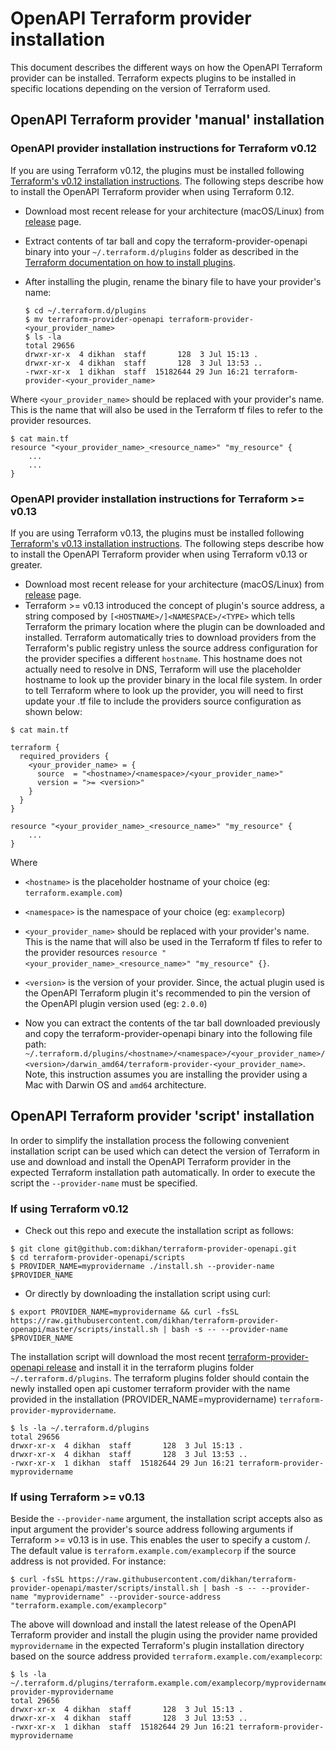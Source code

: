 # OpenAPI Terraform provider installation

This document describes the different ways on how the OpenAPI Terraform provider can be installed. Terraform expects plugins to
be installed in specific locations depending on the version of Terraform used. 

## OpenAPI Terraform provider 'manual' installation

### OpenAPI provider installation instructions for Terraform v0.12 

If you are using Terraform v0.12, the plugins must be installed following [Terraform's v0.12 installation instructions](https://www.terraform.io/docs/plugins/basics.html#installing-plugins). The following
steps describe how to install the OpenAPI Terraform provider when using Terraform 0.12.

- Download most recent release for your architecture (macOS/Linux) from [release](https://github.com/dikhan/terraform-provider-openapi/releases)
page.
- Extract contents of tar ball and copy the terraform-provider-openapi binary into your  ````~/.terraform.d/plugins````
folder as described in the [Terraform documentation on how to install plugins](https://www.terraform.io/docs/extend/how-terraform-works.html#discovery).
- After installing the plugin, rename the binary file to have your provider's name:

    ````
    $ cd ~/.terraform.d/plugins
    $ mv terraform-provider-openapi terraform-provider-<your_provider_name>
    $ ls -la
    total 29656
    drwxr-xr-x  4 dikhan  staff       128  3 Jul 15:13 .
    drwxr-xr-x  4 dikhan  staff       128  3 Jul 13:53 ..
    -rwxr-xr-x  1 dikhan  staff  15182644 29 Jun 16:21 terraform-provider-<your_provider_name>
    ````

Where ````<your_provider_name>```` should be replaced with your provider's name. This is the name that will also be used
in the Terraform tf files to refer to the provider resources.

````
$ cat main.tf
resource "<your_provider_name>_<resource_name>" "my_resource" {
    ...
    ...
}
````

### OpenAPI provider installation instructions for Terraform >= v0.13 

If you are using Terraform v0.13, the plugins must be installed following [Terraform's v0.13 installation instructions](https://www.terraform.io/docs/configuration/provider-requirements.html#in-house-providers). The following
steps describe how to install the OpenAPI Terraform provider when using Terraform v0.13 or greater.

- Download most recent release for your architecture (macOS/Linux) from [release](https://github.com/dikhan/terraform-provider-openapi/releases)
page.
- Terraform >= v0.13 introduced the concept of plugin's source address, a string composed by `[<HOSTNAME>/]<NAMESPACE>/<TYPE>` which 
tells Terraform the primary location where the plugin can be downloaded and installed. Terraform automatically tries to download
providers from the Terraform's public registry unless the source address configuration for the provider specifies a different `hostname`. This hostname
does not actually need to resolve in DNS, Terraform will use the placeholder hostname to look up the provider binary in the local file system. In order to
tell Terraform where to look up the provider, you will need to first update your .tf file to include the providers source configuration as shown below:

````
$ cat main.tf

terraform {
  required_providers {
    <your_provider_name> = {
      source  = "<hostname>/<namespace>/<your_provider_name>"
      version = ">= <version>"
    }
  }
}

resource "<your_provider_name>_<resource_name>" "my_resource" {
    ...
}
````

Where 
- `<hostname>` is the placeholder hostname of your choice (eg: `terraform.example.com`)
- `<namespace>` is the namespace of your choice (eg: `examplecorp`)
- `<your_provider_name>` should be replaced with your provider's name. This is the name that will also be used in the Terraform 
tf files to refer to the provider resources ``resource "<your_provider_name>_<resource_name>" "my_resource" {}``.
- `<version>` is the version of your provider. Since, the actual plugin used is the OpenAPI Terraform plugin it's recommended
 to pin the version of the OpenAPI plugin version used (eg: `2.0.0`)

- Now you can extract the contents of the tar ball downloaded previously and copy the terraform-provider-openapi binary into the 
following file path: ````~/.terraform.d/plugins/<hostname>/<namespace>/<your_provider_name>/<version>/darwin_amd64/terraform-provider-<your_provider_name>````. Note, this
instruction assumes you are installing the provider using a Mac with Darwin OS and `amd64` architecture.

## OpenAPI Terraform provider 'script' installation

In order to simplify the installation process the following convenient installation script can be used which can detect the version
of Terraform in use and download and install the OpenAPI Terraform provider in the expected Terraform installation path automatically. In order
to execute the script the `--provider-name` must be specified.

### If using Terraform v0.12

- Check out this repo and execute the installation script as follows:

````
$ git clone git@github.com:dikhan/terraform-provider-openapi.git
$ cd terraform-provider-openapi/scripts
$ PROVIDER_NAME=myprovidername ./install.sh --provider-name $PROVIDER_NAME
````

- Or directly by downloading the installation script using curl:

````
$ export PROVIDER_NAME=myprovidername && curl -fsSL https://raw.githubusercontent.com/dikhan/terraform-provider-openapi/master/scripts/install.sh | bash -s -- --provider-name $PROVIDER_NAME
````

The installation script will download the most recent [terraform-provider-openapi release](https://github.com/dikhan/terraform-provider-openapi/releases)
and install it in the terraform plugins folder ````~/.terraform.d/plugins````. The terraform plugins folder should contain the newly
installed open api customer terraform provider with the name provided in the installation (PROVIDER_NAME=myprovidername) ```terraform-provider-myprovidername```.

````
$ ls -la ~/.terraform.d/plugins
total 29656
drwxr-xr-x  4 dikhan  staff       128  3 Jul 15:13 .
drwxr-xr-x  4 dikhan  staff       128  3 Jul 13:53 ..
-rwxr-xr-x  1 dikhan  staff  15182644 29 Jun 16:21 terraform-provider-myprovidername
````

### If using Terraform >= v0.13

Beside the `--provider-name` argument, the installation script accepts also as input argument the provider's source address following arguments 
if Terraform >= v0.13 is in use. This enables the user to specify a custom <HOSTNAME>/<NAMESPACE>. The default value is `terraform.example.com/examplecorp` if the source
address is not provided. For instance:

````
$ curl -fsSL https://raw.githubusercontent.com/dikhan/terraform-provider-openapi/master/scripts/install.sh | bash -s -- --provider-name "myprovidername" --provider-source-address "terraform.example.com/examplecorp"
````

The above will download and install the latest release of the OpenAPI Terraform provider and install the plugin using the
provider name provided `myprovidername` in the expected Terraform's plugin installation directory based on the source address provided `terraform.example.com/examplecorp`:

````
$ ls -la ~/.terraform.d/plugins/terraform.example.com/examplecorp/myprovidername/2.2.0/darwin_amd64/terraform-provider-myprovidername
total 29656
drwxr-xr-x  4 dikhan  staff       128  3 Jul 15:13 .
drwxr-xr-x  4 dikhan  staff       128  3 Jul 13:53 ..
-rwxr-xr-x  1 dikhan  staff  15182644 29 Jun 16:21 terraform-provider-myprovidername
````
